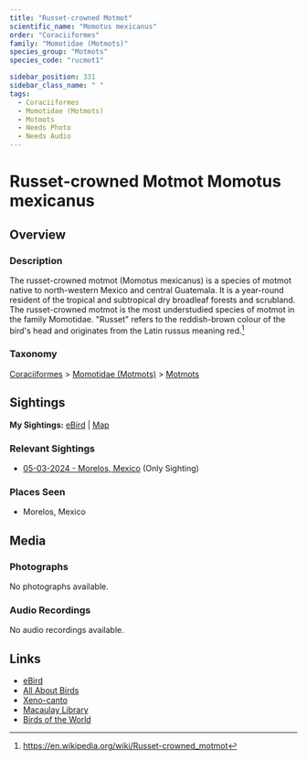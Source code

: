 ```yaml
---
title: "Russet-crowned Motmot"
scientific_name: "Momotus mexicanus"
order: "Coraciiformes"
family: "Momotidae (Motmots)"
species_group: "Motmots"
species_code: "rucmot1"

sidebar_position: 331
sidebar_class_name: " "
tags: 
  - Coraciiformes
  - Momotidae (Motmots)
  - Motmots
  - Needs Photo
  - Needs Audio
---
```


# Russet-crowned Motmot <span className='sci_name'>Momotus mexicanus</span>

## Overview

### Description
The russet-crowned motmot (Momotus mexicanus) is a species of motmot native to north-western Mexico and central Guatemala.
It is a year-round resident of the tropical and subtropical dry broadleaf forests and scrubland. The russet-crowned motmot is the most understudied species of motmot in the family Momotidae.
"Russet" refers to the reddish-brown colour of the bird's head and originates from the Latin russus meaning red.[^1]

[^1]: https://en.wikipedia.org/wiki/Russet-crowned_motmot

### Taxonomy
[Coraciiformes](/tags/coraciiformes) > [Momotidae (Motmots)](/tags/momotidae-motmots) > [Motmots](/tags/motmots)


## Sightings

**My Sightings:** [eBird](https://ebird.org/lifelist?r=world&time=life&spp=rucmot1) | [Map](/map?species_code=rucmot1)

### Relevant Sightings

* [05-03-2024 - Morelos, Mexico](https://ebird.org/checklist/S171768235) (Only Sighting)

### Places Seen

* Morelos, Mexico



## Media
### Photographs
No photographs available.

### Audio Recordings
No audio recordings available.

## Links
* [eBird](https://ebird.org/species/rucmot1) 
* [All About Birds](https://www.allaboutbirds.org/guide/rucmot1) 
* [Xeno-canto](https://www.xeno-canto.org/species/momotus-mexicanus) 
* [Macaulay Library](https://search.macaulaylibrary.org/catalog?taxonCode=rucmot1&sort=rating_rank_desc)
* [Birds of the World](https://birdsoftheworld.org/bow/species/rucmot1)
